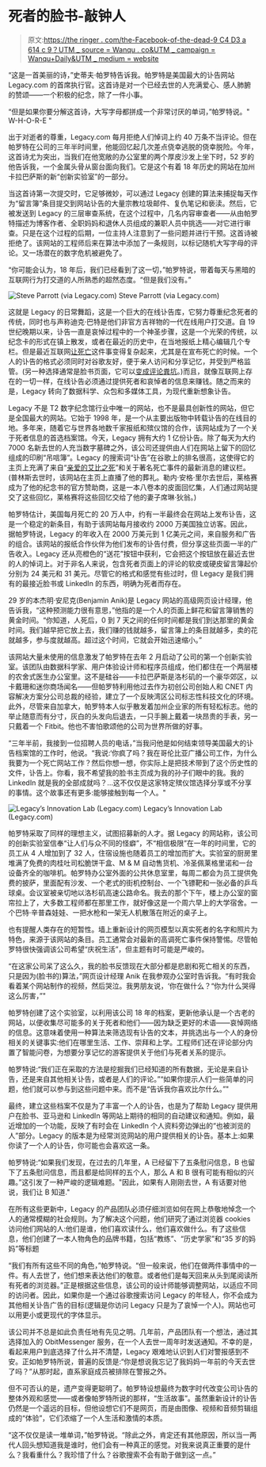 # 死者的脸书-敲钟人

> 原文:[https://the ringer . com/the-Facebook-of-the-dead-9 C4 D3 a 614 c 9？UTM _ source = Wanqu . co&UTM _ campaign = Wanqu+Daily&UTM _ medium = website](https://theringer.com/the-facebook-of-the-dead-9fc4d3a614c9?utm_source=wanqu.co&utm_campaign=Wanqu+Daily&utm_medium=website)

“这是一首美丽的诗，”史蒂夫·帕罗特告诉我。帕罗特是美国最大的讣告网站 Legacy.com 的首席执行官。这首诗是对一个已经去世的人充满爱心、感人肺腑的赞颂——一个积极的纪念，除了一件小事。

“但是如果你要分解这首诗，大写字母都拼成一个非常讨厌的单词，”帕罗特说。" W-H-O-R-E "

出于对逝者的尊重，Legacy.com 每月拒绝人们悼词上约 40 万条不当评论。但在帕罗特在公司的三年半时间里，他能回忆起几次差点侥幸逃脱的侥幸脱险。今年，这首诗尤为突出，当我们在他宽敞的办公室里的两个厚皮沙发上坐下时，52 岁的他告诉我，一个金属头骨从窗台面向我们。它是这个有着 18 年历史的网站在加州卡拉巴萨斯的新“创新实验室”的一部分。

当这首诗第一次提交时，它足够微妙，可以通过 Legacy 创建的算法来捕捉每天作为“留言簿”条目提交到网站讣告的大量宗教垃圾邮件、复仇笔记和亵渎。然后，它被发送到 Legacy 的三层审查系统，在这个过程中，几名内容审查者——从由帕罗特描述为博客作者、全职妈妈和退休人员组成的兼职人员中挑选——对它进行审查。只是在这个过程的后期，一位主持人注意到了一些问题并进行干预。这首诗被拒绝了。该网站的工程师后来在算法中添加了一条规则，以标记随机大写字母的评论。又一场潜在的数字危机被避免了。

“你可能会认为，18 年后，我们已经看到了这一切，”帕罗特说，带着每天与黑暗的互联网行为打交道的人所熟悉的超然态度。“但是我们没有。”

<picture class="c-picture" data-cid="site/picture_element-1668358136_6549_263438" data-cdata="{&quot;asset_id&quot;:8928953,&quot;ratio&quot;:&quot;*&quot;}"><source srcset="https://cdn.vox-cdn.com/thumbor/kXA1-fPK175GtvLHuzlrv6sZG7Y=/0x0:1446x812/320x0/filters:focal(0x0:1446x812):format(webp):no_upscale()/cdn.vox-cdn.com/uploads/chorus_asset/file/8928953/1_QsnqZJhLczP3QPj0iUiUog.0.jpeg 320w, https://cdn.vox-cdn.com/thumbor/74LzjQylVG1cqx7Jx-f3UmIO1ag=/0x0:1446x812/520x0/filters:focal(0x0:1446x812):format(webp):no_upscale()/cdn.vox-cdn.com/uploads/chorus_asset/file/8928953/1_QsnqZJhLczP3QPj0iUiUog.0.jpeg 520w, https://cdn.vox-cdn.com/thumbor/_PJljNeHDl1i0eY4LXVDLT-X0ys=/0x0:1446x812/720x0/filters:focal(0x0:1446x812):format(webp):no_upscale()/cdn.vox-cdn.com/uploads/chorus_asset/file/8928953/1_QsnqZJhLczP3QPj0iUiUog.0.jpeg 720w, https://cdn.vox-cdn.com/thumbor/sumN7w2i4nlzfOyJZFcygYebwac=/0x0:1446x812/920x0/filters:focal(0x0:1446x812):format(webp):no_upscale()/cdn.vox-cdn.com/uploads/chorus_asset/file/8928953/1_QsnqZJhLczP3QPj0iUiUog.0.jpeg 920w, https://cdn.vox-cdn.com/thumbor/mqPbWtoyQIsfwcZF49Mwkhck1Dw=/0x0:1446x812/1120x0/filters:focal(0x0:1446x812):format(webp):no_upscale()/cdn.vox-cdn.com/uploads/chorus_asset/file/8928953/1_QsnqZJhLczP3QPj0iUiUog.0.jpeg 1120w, https://cdn.vox-cdn.com/thumbor/ID19YnuetYeqZ_qwk9RwekR-im8=/0x0:1446x812/1320x0/filters:focal(0x0:1446x812):format(webp):no_upscale()/cdn.vox-cdn.com/uploads/chorus_asset/file/8928953/1_QsnqZJhLczP3QPj0iUiUog.0.jpeg 1320w, https://cdn.vox-cdn.com/thumbor/EBwPUYzr-yAHym3ioMoB7jlsuJo=/0x0:1446x812/1520x0/filters:focal(0x0:1446x812):format(webp):no_upscale()/cdn.vox-cdn.com/uploads/chorus_asset/file/8928953/1_QsnqZJhLczP3QPj0iUiUog.0.jpeg 1520w, https://cdn.vox-cdn.com/thumbor/rGFyF5R1EepEz2zOw7Yr0X70zEw=/0x0:1446x812/1720x0/filters:focal(0x0:1446x812):format(webp):no_upscale()/cdn.vox-cdn.com/uploads/chorus_asset/file/8928953/1_QsnqZJhLczP3QPj0iUiUog.0.jpeg 1720w, https://cdn.vox-cdn.com/thumbor/98mODWIm4PvJot5-pCWUjLlTZIc=/0x0:1446x812/1920x0/filters:focal(0x0:1446x812):format(webp):no_upscale()/cdn.vox-cdn.com/uploads/chorus_asset/file/8928953/1_QsnqZJhLczP3QPj0iUiUog.0.jpeg 1920w" sizes="(min-width: 1221px) 846px, (min-width: 880px) calc(100vw - 334px), 100vw" type="image/webp"> ![Steve Parrott (via Legacy.com)](../Images/dfb5e32b2daf3b22fc1207555609c685.png) </picture>   Steve Parrott (via Legacy.com) 

这就是 Legacy 的日常舞蹈，这是一个巨大的在线讣告库，它努力尊重纪念死者的传统，同时也与声称迪克·巴特是他们非官方吉祥物的一代在线用户打交道。自 19 世纪晚期以来，讣告一直是哀悼过程中的一个神圣步骤，这是一个光荣的传统，以纪念卡的形式在镇上散发，或者在最近的历史中，在当地报纸上精心编辑几个专栏。但是最近互联网[让死亡](https://theringer.com/gabriel-barcia-colombo-lacma-internet-death-abb4f215fb3f)这件事变得复杂起来，尤其是在宣布死亡的时候。一个人的讣告的格式必须同时对谷歌友好，便于亲人访问和分享记忆，并受到严格监管。(另一种选择通常是脸书页面，它可以[变成评论粪坑](http://www.ctvnews.ca/canada/tormenters-target-amanda-todd-s-online-memorials-amid-police-probe-1.994594)。)而且，就像互联网上存在的一切一样，在线讣告必须通过提供死者和哀悼者的信息来赚钱。随之而来的是，Legacy 转向了数据科学、众包和多媒体工具，为现代重新想象讣告。

Legacy 不是 T2 数字纪念馆行业中唯一的网站，也不是最具创新性的网站，但它是全国最大的网站。它始于 1998 年，是一个从主要出版物中转载讣告的在线目的地。多年来，随着它与世界各地数千家报纸和殡仪馆的合作，该网站成为了一个关于死者信息的首选档案馆。今天，Legacy 拥有大约 1 亿份讣告。除了每天为大约 7000 名新去世的人充当数字墓碑之外，该公司还提供由人们在网站上留下的回忆组成的印刷“吊唁簿”。Legacy 的搜索词“讣告”在谷歌上的排名很高，这使得它的主页上充满了来自“[亲爱的艾比之死](http://www.nytimes.com/2016/01/31/nyregion/the-dear-abby-of-death.html?_r=0)”和关于著名死亡事件的最新消息的建议栏。(普林斯去世时，该网站在主页上直播了他的葬礼。勒内·安格·里尔去世后，莱格赛成为了他的纪念书的官方赞助商，这是一本八卷本的皮面回忆集，人们通过网站提交了这些回忆，莱格赛将这些回忆交给了他的妻子席琳·狄翁。)

帕罗特估计，美国每月死亡的 20 万人中，约有一半最终会在网站上发布讣告，这是一个稳定的新条目，有助于该网站每月接收约 2000 万美国独立访客。因此，据帕罗特说，Legacy 的年收入在 2000 万美元到 1 亿美元之间，来自服务和广告的组合。该网站的报纸合作伙伴为他们发布的讣告付费，但分享这些页面一半的广告收入。Legacy 还从亮橙色的“送花”按钮中获利，它会把这个按钮放在最近去世的人的悼词上。对于非名人来说，包含死者页面上的评论的软皮或硬皮留言簿起价分别为 24 美元和 31 美元。尽管它的格式和感觉有些过时，但 Legacy 是我们拥有的最接近脸书或 LinkedIn 的东西，明确为死者而存在。

29 岁的本杰明·安尼克(Benjamin Anik)是 Legacy 网站的高级网页设计经理，他告诉我，“这种预测能力很有意思，”他指的是一个人的页面上鲜花和留言簿销售的黄金时间。“你知道，人死后，0 到 7 天之间的任何时间都是我们到达那里的黄金时间。我们越早把它放上去，我们赚的钱就越多，留言簿上的条目就越多，卖的花就越多，参与度就越高。超过这个时间，它就会开始迅速缩小。”

该网站大量未使用的信息激发了帕罗特在去年 2 月启动了公司的第一个创新实验室。该团队由数据科学家、用户体验设计师和程序员组成，他们都住在一个两层楼的农舍式医生办公室里。这不是硅谷——卡拉巴萨斯是洛杉矶的一个豪华郊区，以卡戴珊和迷你商场闻名——但帕罗特利用他过去作为初创公司创始人和 CNET 内容解决方案分公司总裁的经验，建立了一个反映湾区公司标志性科技文化的环境。此外，尽管来自加拿大，帕罗特本人似乎散发着加州企业家的所有轻松标志。他的举止随意而有分寸，灰白的头发向后退去，一只手腕上戴着一块昂贵的手表，另一只戴着一个 Fitbit。他也不害怕歌颂他的公司为世界所做的好事。

“三年半前，我接到一位招聘人员的电话，”当我问他是如何结束领导美国最大的讣告档案馆的工作时，他说。“我说:‘你疯了吗？我在哥伦比亚广播公司工作，为什么我要为一个死亡网站工作？然后你想一想，你实际上是把技术带到了这个历史性的文件，讣告上。你看，我不希望我的脸书主页成为我的孙子们眼中的我。我的 LinkedIn 就是我的全部成就吗？…这不仅仅是这家特定殡仪馆选择分享或不分享的事情。这个故事还有更多:能够接触到每一个人。"

<picture class="c-picture" data-cid="site/picture_element-1668358136_4936_263439" data-cdata="{&quot;asset_id&quot;:8928955,&quot;ratio&quot;:&quot;*&quot;}"><source srcset="https://cdn.vox-cdn.com/thumbor/Q-1HPZwMB3MeHe3gn5k0bKxQ7Is=/0x0:1200x900/320x0/filters:focal(0x0:1200x900):format(webp):no_upscale()/cdn.vox-cdn.com/uploads/chorus_asset/file/8928955/1_aTPN7ggQrEVNHNmDecIzLA.0.jpeg 320w, https://cdn.vox-cdn.com/thumbor/7FX73J9-gtzj-6GtxGTSyZrsX7A=/0x0:1200x900/520x0/filters:focal(0x0:1200x900):format(webp):no_upscale()/cdn.vox-cdn.com/uploads/chorus_asset/file/8928955/1_aTPN7ggQrEVNHNmDecIzLA.0.jpeg 520w, https://cdn.vox-cdn.com/thumbor/k9zpzn4SY9L2Lw5GVYcVbogqQ6U=/0x0:1200x900/720x0/filters:focal(0x0:1200x900):format(webp):no_upscale()/cdn.vox-cdn.com/uploads/chorus_asset/file/8928955/1_aTPN7ggQrEVNHNmDecIzLA.0.jpeg 720w, https://cdn.vox-cdn.com/thumbor/ki16vDXAuvWj1egespWaLX55v1Q=/0x0:1200x900/920x0/filters:focal(0x0:1200x900):format(webp):no_upscale()/cdn.vox-cdn.com/uploads/chorus_asset/file/8928955/1_aTPN7ggQrEVNHNmDecIzLA.0.jpeg 920w, https://cdn.vox-cdn.com/thumbor/zerr9xA3JHq6ljbcjS8lT-aaDJY=/0x0:1200x900/1120x0/filters:focal(0x0:1200x900):format(webp):no_upscale()/cdn.vox-cdn.com/uploads/chorus_asset/file/8928955/1_aTPN7ggQrEVNHNmDecIzLA.0.jpeg 1120w, https://cdn.vox-cdn.com/thumbor/oub6oa1SFhArHLTSLmPIPutp1MY=/0x0:1200x900/1320x0/filters:focal(0x0:1200x900):format(webp):no_upscale()/cdn.vox-cdn.com/uploads/chorus_asset/file/8928955/1_aTPN7ggQrEVNHNmDecIzLA.0.jpeg 1320w, https://cdn.vox-cdn.com/thumbor/4fM6JScvXJOLbf66IoB9cZ1NF3w=/0x0:1200x900/1520x0/filters:focal(0x0:1200x900):format(webp):no_upscale()/cdn.vox-cdn.com/uploads/chorus_asset/file/8928955/1_aTPN7ggQrEVNHNmDecIzLA.0.jpeg 1520w, https://cdn.vox-cdn.com/thumbor/W29SyZIEGybHALDI5WuKx8FLv-8=/0x0:1200x900/1720x0/filters:focal(0x0:1200x900):format(webp):no_upscale()/cdn.vox-cdn.com/uploads/chorus_asset/file/8928955/1_aTPN7ggQrEVNHNmDecIzLA.0.jpeg 1720w, https://cdn.vox-cdn.com/thumbor/sPt--x3qmJdANnSDKR_8F3mGapU=/0x0:1200x900/1920x0/filters:focal(0x0:1200x900):format(webp):no_upscale()/cdn.vox-cdn.com/uploads/chorus_asset/file/8928955/1_aTPN7ggQrEVNHNmDecIzLA.0.jpeg 1920w" sizes="(min-width: 1221px) 846px, (min-width: 880px) calc(100vw - 334px), 100vw" type="image/webp"> ![Legacy’s Innovation Lab (Legacy.com)](../Images/417c7a5e9aa3415b6ec923c0d74d8188.png) </picture>   Legacy’s Innovation Lab (Legacy.com) 

帕罗特采取了同样的理想主义，试图招募新的人才。据 Legacy 的网站称，该公司的创新实验室信奉“让人们与众不同的怪癖”，不“相信极限”在一年的时间里，它的员工从 4 人增加到了 32 人，住宿设施也随着员工的增加而扩大。实验室的厨房里堆满了免费的肉桂吐司松脆饼干盒、M & M 自动售货机、冷圣佩莱格里诺和一台设备齐全的咖啡机。帕罗特办公室外面的公共休息室里，每周二都会为员工提供免费的披萨，里面配有沙发、一个老式的街机控制台、一个飞镖靶和一张必备的乒乓球桌。会议室被亲切地以洛杉矶高速公路命名。我去的那个下午，楼上办公室的窗帘拉上了，大多数工程师都在那里工作，就好像这是一个周六早上的大学宿舍。一个巴特·辛普森娃娃、一把水枪和一架无人机散落在附近的桌子上。

也有提醒人类存在的短暂性。墙上重新设计的网页模型以真实死者的名字和照片为特色，来源于该网站的条目。员工通常会对最新的高调死亡事件保持警惕。尽管帕罗特很快强调该公司希望“庆祝生活”，但主题有时可能是严峻的。

“在这家公司呆了这么久，我的脸书反馈现在大部分都是悲剧和死亡相关的东西，只是因为(脸书的)算法，”网页设计经理 Anik 在我参观办公室时告诉我。“有时我会看着某个网站制作的视频，然后哭泣。我男朋友说，‘你在做什么？“你为什么哭得这么厉害，”"

帕罗特创建了这个实验室，以利用该公司 18 年的档案，更新他承认是一个古老的网站，以便收集尽可能多的关于死者和他们——因为缺乏更好的术语——哀悼网络的信息。这意味着使用一种算法来筛选现有讣告的文本，并挑选出与一个人的身份相关的关键事实:他们在哪里生活、工作、崇拜和上学。工程师们还在评论部分内置了智能问卷，为想要分享记忆的游客提供关于他们与死者关系的提示。

帕罗特说:“我们正在采取的方法是挖掘我们已经知道的所有数据，无论是来自讣告，还是来自其他相关讣告，或者是人们的评论。”“如果你提示人们一些简单的问题，他们就可以参与到这些问题中来。而不是“告诉我你喜欢比尔什么。”"

最终，建立这些档案不仅是为了丰富一个人的讣告，也是为了帮助 Legacy 提供用户在脸书、亚马逊和 LinkedIn 等网站上期待的相同的自动建议和通知。例如，最近增加的一个功能，反映了有时会在 LinkedIn 个人资料旁边弹出的“也被浏览的人”部分。Legacy 的版本是为经常浏览网站的用户提供相关的讣告。基本上:如果你读了一个人的讣告，你可能也会喜欢这一条。

帕罗特说:“如果我们发现，在过去的几年里，A 已经留下了五条慰问信息，B 也留下了五条慰问信息，而且都是给同样的五个人，那么 A 和 B 很有可能有相似的兴趣。”这引发了一种严峻的逻辑难题。"因此，如果有人刚刚去世，A 有话要对他说，我们让 B 知道."

在所有这些更新中，Legacy 的产品团队必须仔细浏览如何在网上恭敬地悼念一个人的通常模糊的社会规则。为了解决这个问题，他们研究了通过浏览器 cookies 访问他们网站的人:他们是谁，他们喜欢读什么，他们喜欢做什么。有了这些信息，他们创建了一本人物角色的品牌书籍，包括“教练”、“历史学家”和“35 岁的妈妈”等标题

“我们有所有这些不同的角色，”帕罗特说。“但一般来说，他们在做两件事情中的一件。有人去世了，他们想来表达他们的敬意。或者他们是每天回来从头到尾阅读所有死者的浏览器。”正是根据这些信息，该公司的设计师能够调整网站，以适应不同的访问者。因此，如果你是一个通过谷歌搜索访问 Legacy 的年轻人，你不会成为其他相关讣告广告的目标(逻辑是你访问 Legacy 只是为了哀悼一个人)。网站也可以用更小或更现代的字体显示。

该公司并不总是如此负责任地有先见之明。几年前，产品团队有一个想法，通过其选择加入的 ObitMessenger 服务，在一个人去世一周年时发送通知。不幸的是，看起来用户到底选择了什么并不清楚，Legacy 艰难地认识到人们对警报感到不安。正如帕罗特所说，普遍的反馈是:“你是想说我忘记了我妈妈一年前的今天去世了吗？”从那时起，直系家庭成员被排除在警报之外。

但不可否认的是，遗产变得更聪明了。帕罗特设想最终为数字时代改变公司讣告的整体外观和感觉——或者像帕罗特所说的那样，“生活故事”。虽然重新设计的讣告仍然是一个遥远的目标，但他设想它们不是网页，而是由图像、视频和音频剪辑组成的“体验”，它们浓缩了一个人生活和激情的本质。

“这不仅仅是读一堆单词，”帕罗特说。“除此之外，肯定还有其他原因，所以当一两代人回头想知道我是谁时，他们会有一种真正的感觉。对我来说真正重要的是什么？我看重什么？我珍惜了什么？谷歌搜索不会有助于做到这一点。”